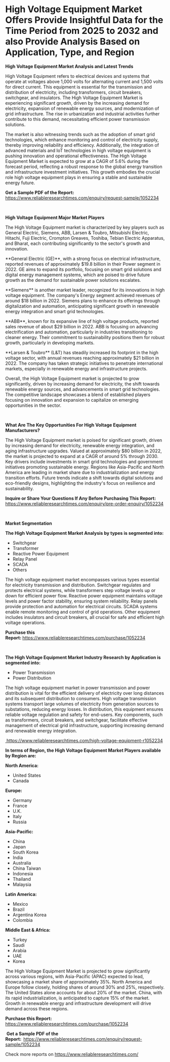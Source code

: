 <p><h1>High Voltage Equipment Market Offers Provide Insightful Data for the Time Period from 2025 to 2032 and also Provide Analysis Based on Application, Type, and Region</h1></p><p><strong>High Voltage Equipment Market Analysis and Latest Trends</strong></p>
<p><p>High Voltage Equipment refers to electrical devices and systems that operate at voltages above 1,000 volts for alternating current and 1,500 volts for direct current. This equipment is essential for the transmission and distribution of electricity, including transformers, circuit breakers, switchgear, and insulators. The High Voltage Equipment Market is experiencing significant growth, driven by the increasing demand for electricity, expansion of renewable energy sources, and modernization of grid infrastructure. The rise in urbanization and industrial activities further contribute to this demand, necessitating efficient power transmission solutions.</p><p>The market is also witnessing trends such as the adoption of smart grid technologies, which enhance monitoring and control of electricity supply, thereby improving reliability and efficiency. Additionally, the integration of advanced materials and IoT technologies in high voltage equipment is pushing innovation and operational effectiveness. The High Voltage Equipment Market is expected to grow at a CAGR of 5.6% during the forecast period, reflecting a robust response to the global energy transition and infrastructure investment initiatives. This growth embodies the crucial role high voltage equipment plays in ensuring a stable and sustainable energy future.</p></p>
<p><strong>Get a Sample PDF of the Report:&nbsp;</strong> <a href="https://www.reliableresearchtimes.com/enquiry/request-sample/1052234?utm_campaign=2009&utm_medium=2&utm_source=Github&utm_content=ia&utm_term=11042025&utm_id=high-voltage-equipment">https://www.reliableresearchtimes.com/enquiry/request-sample/1052234</a></p>
<p>&nbsp;</p>
<p><strong>High Voltage Equipment Major Market Players</strong></p>
<p><p>The High Voltage Equipment market is characterized by key players such as General Electric, Siemens, ABB, Larsen & Toubro, Mitsubishi Electric, Hitachi, Fuji Electric, Crompton Greaves, Toshiba, Tebian Electric Apparatus, and Bharat, each contributing significantly to the sector's growth and innovation.</p><p>**General Electric (GE)**, with a strong focus on electrical infrastructure, reported revenues of approximately $19.8 billion in their Power segment in 2022. GE aims to expand its portfolio, focusing on smart grid solutions and digital energy management systems, which are poised to drive future growth as the demand for sustainable power solutions escalates.</p><p>**Siemens** is another market leader, recognized for its innovations in high voltage equipment. The company's Energy segment achieved revenues of around $18 billion in 2022. Siemens plans to enhance its offerings through digitalization and automation, anticipating significant growth in renewable energy integration and smart grid technologies.</p><p>**ABB**, known for its expansive line of high voltage products, reported sales revenue of about $29 billion in 2022. ABB is focusing on advancing electrification and automation, particularly in industries transitioning to cleaner energy. Their commitment to sustainability positions them for robust growth, particularly in developing markets.</p><p>**Larsen & Toubro** (L&T) has steadily increased its footprint in the high voltage sector, with annual revenues reaching approximately $21 billion in 2022. The company has taken strategic initiatives to penetrate international markets, especially in renewable energy and infrastructure projects.</p><p>Overall, the High Voltage Equipment market is projected to grow significantly, driven by increasing demand for electricity, the shift towards renewable energy sources, and advancements in smart grid technologies. The competitive landscape showcases a blend of established players focusing on innovation and expansion to capitalize on emerging opportunities in the sector.</p></p>
<p>&nbsp;</p>
<p><strong>What Are The Key Opportunities For High Voltage Equipment Manufacturers?</strong></p>
<p><p>The High Voltage Equipment market is poised for significant growth, driven by increasing demand for electricity, renewable energy integration, and aging infrastructure upgrades. Valued at approximately $80 billion in 2022, the market is projected to expand at a CAGR of around 5% through 2030. Key drivers include investments in smart grid technologies and government initiatives promoting sustainable energy. Regions like Asia-Pacific and North America are leading in market share due to industrialization and energy transition efforts. Future trends indicate a shift towards digital solutions and eco-friendly designs, highlighting the industry's focus on resilience and sustainability.</p></p>
<p><strong>Inquire or Share Your Questions If Any Before Purchasing This Report:</strong> <a href="https://www.reliableresearchtimes.com/enquiry/pre-order-enquiry/1052234?utm_campaign=2009&utm_medium=2&utm_source=Github&utm_content=ia&utm_term=11042025&utm_id=high-voltage-equipment">https://www.reliableresearchtimes.com/enquiry/pre-order-enquiry/1052234</a></p>
<p>&nbsp;</p>
<p><strong>Market Segmentation</strong></p>
<p><strong>The High Voltage Equipment Market Analysis by types is segmented into:</strong></p>
<p><ul><li>Switchgear</li><li>Transformer</li><li>Reactive Power Equipment</li><li>Relay Panel</li><li>SCADA</li><li>Others</li></ul></p>
<p><p>The high voltage equipment market encompasses various types essential for electricity transmission and distribution. Switchgear regulates and protects electrical systems, while transformers step voltage levels up or down for efficient power flow. Reactive power equipment maintains voltage levels and power factor stability, ensuring system reliability. Relay panels provide protection and automation for electrical circuits. SCADA systems enable remote monitoring and control of grid operations. Other equipment includes insulators and circuit breakers, all crucial for safe and efficient high voltage operations.</p></p>
<p><strong>Purchase this Report:&nbsp;</strong><a href="https://www.reliableresearchtimes.com/purchase/1052234?utm_campaign=2009&utm_medium=2&utm_source=Github&utm_content=ia&utm_term=11042025&utm_id=high-voltage-equipment">https://www.reliableresearchtimes.com/purchase/1052234</a></p>
<p>&nbsp;</p>
<p><strong>The High Voltage Equipment Market Industry Research by Application is segmented into:</strong></p>
<p><ul><li>Power Transmission</li><li>Power Distribution</li></ul></p>
<p><p>The high voltage equipment market in power transmission and power distribution is vital for the efficient delivery of electricity over long distances and its subsequent distribution to consumers. High voltage transmission systems transport large volumes of electricity from generation sources to substations, reducing energy losses. In distribution, this equipment ensures reliable voltage regulation and safety for end-users. Key components, such as transformers, circuit breakers, and switchgear, facilitate effective management of electrical grid infrastructure, supporting increasing demand and renewable energy integration.</p></p>
<p><a href="https://www.reliableresearchtimes.com/high-voltage-equipment-r1052234?utm_campaign=2009&utm_medium=2&utm_source=Github&utm_content=ia&utm_term=11042025&utm_id=high-voltage-equipment">&nbsp;https://www.reliableresearchtimes.com/high-voltage-equipment-r1052234</a></p>
<p><strong>In terms of Region, the High Voltage Equipment Market Players available by Region are:</strong></p>
<p>
    <p> <strong> North America: </strong>
        <ul>
            <li>United States</li>
            <li>Canada</li>
        </ul>
        </p> 
    <p> <strong> Europe: </strong>
        <ul>
            <li>Germany</li>
            <li>France</li>
            <li>U.K.</li>
            <li>Italy</li>
            <li>Russia</li>
        </ul>
        </p> 
    <p> <strong> Asia-Pacific: </strong>
        <ul>
            <li>China</li>
            <li>Japan</li>
            <li>South Korea</li>
            <li>India</li>
            <li>Australia</li>
            <li>China Taiwan</li>
            <li>Indonesia</li>
            <li>Thailand</li>
            <li>Malaysia</li>
        </ul>
        </p> 
    <p> <strong> Latin America: </strong>
        <ul>
            <li>Mexico</li>
            <li>Brazil</li>
            <li>Argentina Korea</li>
            <li>Colombia</li>
        </ul>
        </p> 
    <p> <strong> Middle East & Africa: </strong>
        <ul>
            <li>Turkey</li>
            <li>Saudi</li>
            <li>Arabia</li>
            <li>UAE</li>
            <li>Korea</li>
        </ul>
    </p>
    </p>
<p><p>The High Voltage Equipment Market is projected to grow significantly across various regions, with Asia-Pacific (APAC) expected to lead, showcasing a market share of approximately 35%. North America and Europe follow closely, holding shares of around 30% and 25%, respectively. The United States alone accounts for about 20% of the market. China, with its rapid industrialization, is anticipated to capture 15% of the market. Growth in renewable energy and infrastructure development will drive demand across these regions.</p></p>
<p><strong>Purchase this Report: </strong><a href="https://www.reliableresearchtimes.com/purchase/1052234?utm_campaign=2009&utm_medium=2&utm_source=Github&utm_content=ia&utm_term=11042025&utm_id=high-voltage-equipment">https://www.reliableresearchtimes.com/purchase/1052234</a></p>
<p>&nbsp;<strong>Get a Sample PDF of the Report:&nbsp;&nbsp;</strong><a href="https://www.reliableresearchtimes.com/enquiry/request-sample/1052234?utm_campaign=2009&utm_medium=2&utm_source=Github&utm_content=ia&utm_term=11042025&utm_id=high-voltage-equipment">https://www.reliableresearchtimes.com/enquiry/request-sample/1052234</a></p>
<p><strong></strong></p>
<p>Check more reports on <a href="https://www.reliableresearchtimes.com/?utm_campaign=2009&utm_medium=2&utm_source=Github&utm_content=ia&utm_term=11042025&utm_id=high-voltage-equipment">https://www.reliableresearchtimes.com/</a></p>